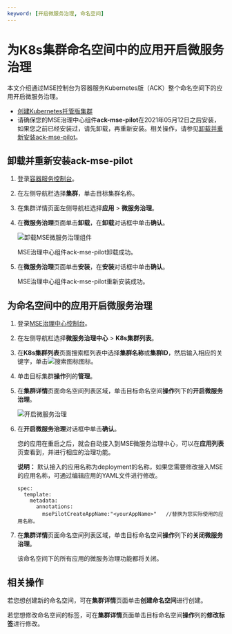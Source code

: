 ```yaml
---
keyword: [开启微服务治理, 命名空间]
---
```


# 为K8s集群命名空间中的应用开启微服务治理

本文介绍通过MSE控制台为容器服务Kubernetes版（ACK）整个命名空间下的应用开启微服务治理。

-   [创建Kubernetes托管版集群](/cn.zh-CN/Kubernetes集群用户指南/集群/创建集群/创建Kubernetes托管版集群.md)
-   请确保您的MSE治理中心组件**ack-mse-pilot**在2021年05月12日之后安装，如果您之前已经安装过，请先卸载，再重新安装。相关操作，请参见[卸载并重新安装ack-mse-pilot](#section_oss_xwp_7tr)。

## 卸载并重新安装ack-mse-pilot

1.  登录[容器服务控制台](https://cs.console.aliyun.com)。

2.  在左侧导航栏选择**集群**，单击目标集群名称。

3.  在集群详情页面左侧导航栏选择**应用** \> **微服务治理**。

4.  在**微服务治理**页面单击**卸载**，在**卸载**对话框中单击**确认**。

    ![卸载MSE微服务治理组件](https://static-aliyun-doc.oss-accelerate.aliyuncs.com/assets/img/zh-CN/9480080261/p272836.png)

    MSE治理中心组件ack-mse-pilot卸载成功。

5.  在**微服务治理**页面单击**安装**，在**安装**对话框中单击**确认**。

    MSE治理中心组件ack-mse-pilot重新安装成功。


## 为命名空间中的应用开启微服务治理

1.  登录[MSE治理中心控制台](https://mse.console.aliyun.com/?spm=a2c4g.11186623.2.13.f90a6a60WiEx0N#/msc/home)。

2.  在左侧导航栏选择**微服务治理中心** \> **K8s集群列表**。

3.  在**K8s集群列表**页面搜索框列表中选择**集群名称**或**集群ID**，然后输入相应的关键字，单击![搜索图标](https://static-aliyun-doc.oss-accelerate.aliyuncs.com/assets/img/zh-CN/9480080261/p272716.png)图标。

4.  单击目标集群**操作**列的**管理**。

5.  在**集群详情**页面命名空间列表区域，单击目标命名空间**操作**列下的**开启微服务治理**。

    ![开启微服务治理](https://static-aliyun-doc.oss-accelerate.aliyuncs.com/assets/img/zh-CN/9480080261/p272718.png)

6.  在**开启微服务治理**对话框中单击**确认**。

    您的应用在重启之后，就会自动接入到MSE微服务治理中心，可以在**应用列表**页查看到，并进行相应的治理功能。

    **说明：** 默认接入的应用名称为deployment的名称，如果您需要修改接入MSE的应用名称，可通过编辑应用的YAML文件进行修改。

    ```
    spec:
      template:
        metadata:
          annotations:
            msePilotCreateAppName:"<yourAppName>"   //替换为您实际使用的应用名称。
    ```

7.  在**集群详情**页面命名空间列表区域，单击目标命名空间**操作**列下的**关闭微服务治理**。

    该命名空间下的所有应用的微服务治理功能都将关闭。


## 相关操作

若您想创建新的命名空间，可在**集群详情**页面单击**创建命名空间**进行创建。

若您想修改命名空间的标签，可在**集群详情**页面单击目标命名空间**操作**列的**修改标签**进行修改。


